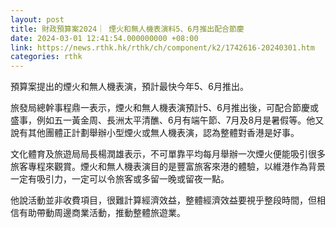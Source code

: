 ```yaml
---
layout: post
title: 財政預算案2024｜ 煙火和無人機表演料5、6月推出配合節慶
date: 2024-03-01 12:41:54.000000000 +08:00
link: https://news.rthk.hk/rthk/ch/component/k2/1742616-20240301.htm
categories: rthk
---
```


預算案提出的煙火和無人機表演，預計最快今年5、6月推出。

旅發局總幹事程鼎一表示，煙火和無人機表演預計5、6月推出後，可配合節慶或盛事，例如五一黃金周、長洲太平清醮、6月有端午節、7月及8月是暑假等。他又說有其他團體正計劃舉辦小型煙火或無人機表演，認為整體對香港是好事。

文化體育及旅遊局局長楊潤雄表示，不可單靠平均每月舉辦一次煙火便能吸引很多旅客專程來觀賞。煙火和無人機表演目的是豐富旅客來港的體驗，以維港作為背景一定有吸引力，一定可以令旅客或多留一晚或留夜一點。

他說活動並非收費項目，很難計算經濟效益，整體經濟效益要視乎整段時間，但相信有助帶動周邊商業活動，推動整體旅遊業。
